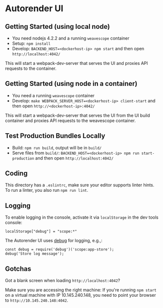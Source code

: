 # Autorender UI

## Getting Started (using local node)

- You need nodejs 4.2.2 and a running `weavescope` container
- Setup: `npm install`
- Develop: `BACKEND_HOST=<dockerhost-ip> npm start` and then open `http://localhost:4042/`

This will start a webpack-dev-server that serves the UI and proxies API requests to the container.

## Getting Started (using node in a container)

- You need a running `weavescope` container
- Develop: `make WEBPACK_SERVER_HOST=<dockerhost-ip> client-start` and then open `http://<dockerhost-ip>:4042/`

This will start a webpack-dev-server that serves the UI from the UI build container and proxies API requests to the weavescope container.

## Test Production Bundles Locally

- Build: `npm run build`, output will be in `build/`
- Serve files from `build/`: `BACKEND_HOST=<dockerhost-ip> npm run start-production` and then open `http://localhost:4042/`

## Coding

This directory has a `.eslintrc`, make sure your editor supports linter hints.
To run a linter, you also run `npm run lint`.

## Logging

To enable logging in the console, activate it via `localStorage` in the dev tools console:

```
localStorage["debug"] = "scope:*"
```

The Autorender UI uses [debug](https://www.npmjs.com/package/debug) for logging, e.g.,:

```
const debug = require('debug')('scope:app-store');
debug('Store log message');
```

## Gotchas

Got a blank screen when loading `http://localhost:4042`?

Make sure you are accessing the right machine:
If you're running `npm start` on a virtual machine with IP 10.145.240.148, you need to point your browser to `http://10.145.240.148:4042`.  